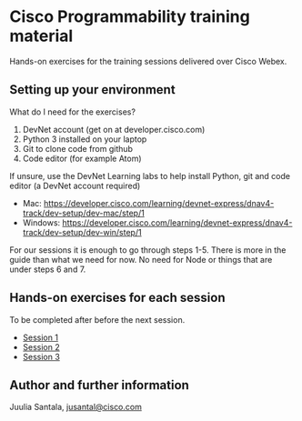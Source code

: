 # Cisco Programmability training material
Hands-on exercises for the training sessions delivered over Cisco Webex.

## Setting up your environment

What do I need for the exercises?
1. DevNet account (get on at developer.cisco.com)
2. Python 3 installed on your laptop
3. Git to clone code from github
4. Code editor (for example Atom)

If unsure, use the DevNet Learning labs to help install Python, git and code editor (a DevNet account required)
- Mac: https://developer.cisco.com/learning/devnet-express/dnav4-track/dev-setup/dev-mac/step/1
- Windows: https://developer.cisco.com/learning/devnet-express/dnav4-track/dev-setup/dev-win/step/1

For our sessions it is enough to go through steps 1-5.
There is more in the guide than what we need for now. No need for Node or things that are under steps 6 and 7.

## Hands-on exercises for each session
To be completed after before the next session.
- [Session 1](./1)
- [Session 2](./2)
- [Session 3](./3)

## Author and further information
Juulia Santala, jusantal@cisco.com

